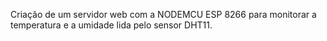 Criação de um servidor web com a NODEMCU ESP 8266 para monitorar a temperatura e a umidade lida pelo sensor DHT11.
